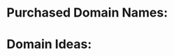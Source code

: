 <!--- Please add a note on what the domain name will be used for ex. porfolio or main project --->
# Purchased Domain Names:

# Domain Ideas: